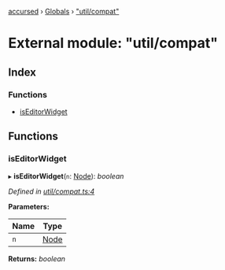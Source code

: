 [accursed](../README.md) › [Globals](../globals.md) › ["util/compat"](_util_compat_.md)

# External module: "util/compat"

## Index

### Functions

* [isEditorWidget](_util_compat_.md#iseditorwidget)

## Functions

###  isEditorWidget

▸ **isEditorWidget**(`n`: [Node](../classes/_declarations_blessed_d_.widgets.node.md)): *boolean*

*Defined in [util/compat.ts:4](https://github.com/cancerberoSgx/accursed/blob/468bf3c/src/util/compat.ts#L4)*

**Parameters:**

Name | Type |
------ | ------ |
`n` | [Node](../classes/_declarations_blessed_d_.widgets.node.md) |

**Returns:** *boolean*
